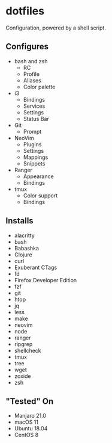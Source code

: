 # dotfiles
Configuration, powered by a shell script.

## Configures
* bash and zsh
  * RC
  * Profile
  * Aliases
  * Color palette
* i3
  * Bindings
  * Services
  * Settings
  * Status Bar
* Git
  * Prompt    
* NeoVim
  * Plugins
  * Settings
  * Mappings
  * Snippets
* Ranger
  * Appearance
  * Bindings
* tmux
  * Color support
  * Bindings

## Installs
* alacritty
* bash
* Babashka
* Clojure
* curl
* Exuberant CTags
* fd
* Firefox Developer Edition
* fzf
* git
* htop
* jq
* less
* make
* neovim
* node
* ranger
* ripgrep
* shellcheck
* tmux
* tree
* wget
* zoxide
* zsh

## "Tested" On
* Manjaro 21.0
* macOS 11
* Ubuntu 18.04
* CentOS 8
